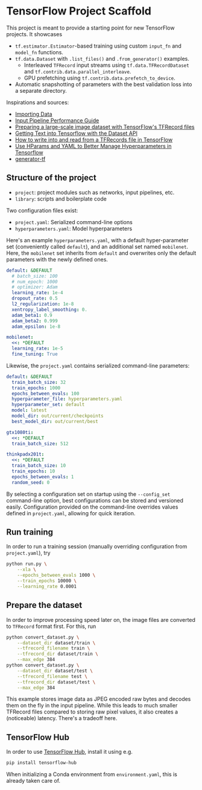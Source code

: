 # TensorFlow Project Scaffold

This project is meant to provide a starting point for new
TensorFlow projects. It showcases

- `tf.estimator.Estimator`-based training using custom
  `input_fn` and `model_fn` functions.
- `tf.data.Dataset` with `.list_files()` and `.from_generator()`
   examples.
  - Interleaved `TFRecord` input streams using `tf.data.TFRecordDataset` and 
    `tf.contrib.data.parallel_interleave`.
  - GPU prefetching using `tf.contrib.data.prefetch_to_device`.
- Automatic snapshotting of parameters with the best
  validation loss into a separate directory.

Inspirations and sources:

- [Importing Data](https://www.tensorflow.org/programmers_guide/datasets)
- [Input Pipeline Performance Guide](https://www.tensorflow.org/versions/master/performance/datasets_performance    )
- [Preparing a large-scale image dataset with TensorFlow's TFRecord files](https://kwotsin.github.io/tech/2017/01/29/tfrecords.html)
- [Getting Text into Tensorflow with the Dataset API](https://medium.com/@TalPerry/getting-text-into-tensorflow-with-the-dataset-api-ffb832c8bec6)
- [How to write into and read from a TFRecords file in TensorFlow](http://www.machinelearninguru.com/deep_learning/tensorflow/basics/tfrecord/tfrecord.html)
- [Use HParams and YAML to Better Manage Hyperparameters in Tensorflow](https://hanxiao.github.io/2017/12/21/Use-HParams-and-YAML-to-Better-Manage-Hyperparameters-in-Tensorflow/)
- [generator-tf](https://github.com/jrabary/generator-tf/)

## Structure of the project

- `project`: project modules such as networks, input pipelines, etc.
- `library`: scripts and boilerplate code

Two configuration files exist:

- `project.yaml`: Serialized command-line options
- `hyperparameters.yaml`: Model hyperparameters

Here's an example `hyperparameters.yaml`, with a default hyper-parameter
set (conveniently called `default`), and an additional set named `mobilenet`.
Here, the `mobilenet` set inherits from `default` and overwrites
only the default parameters with the newly defined ones.

```yaml
default: &DEFAULT
  # batch_size: 100
  # num_epoch: 1000
  # optimizer: Adam
  learning_rate: 1e-4
  dropout_rate: 0.5
  l2_regularization: 1e-8
  xentropy_label_smoothing: 0.
  adam_beta1: 0.9
  adam_beta2: 0.999
  adam_epsilon: 1e-8

mobilenet:
  <<: *DEFAULT
  learning_rate: 1e-5
  fine_tuning: True
```

Likewise, the `project.yaml` contains serialized command-line
parameters:

```yaml
default: &DEFAULT
  train_batch_size: 32
  train_epochs: 1000
  epochs_between_evals: 100
  hyperparameter_file: hyperparameters.yaml
  hyperparameter_set: default
  model: latest
  model_dir: out/current/checkpoints
  best_model_dir: out/current/best

gtx1080ti:
  <<: *DEFAULT
  train_batch_size: 512

thinkpadx201t:
  <<: *DEFAULT
  train_batch_size: 10
  train_epochs: 10
  epochs_between_evals: 1
  random_seed: 0
```

By selecting a configuration set on startup using the `--config_set` command-line
option, best configurations can be stored and versioned easily.
Configuration provided on the command-line overrides values defined
in `project.yaml`, allowing for quick iteration.

## Run training

In order to run a training session (manually overriding configuration
from `project.yaml`), try

```bash
python run.py \
    --xla \
    --epochs_between_evals 1000 \
    --train_epochs 10000 \
    --learning_rate 0.0001 
```

## Prepare the dataset

In order to improve processing speed later on, the image files are
converted to `TFRecord` format first. For this, run

```bash
python convert_dataset.py \
    --dataset_dir dataset/train \
    --tfrecord_filename train \
    --tfrecord_dir dataset/train \
    --max_edge 384
python convert_dataset.py \
    --dataset_dir dataset/test \
    --tfrecord_filename test \
    --tfrecord_dir dataset/test \
    --max_edge 384
```

This example stores image data as JPEG encoded raw bytes and decodes
them on the fly in the input pipeline. While this leads to much smaller
TFRecord files compared to storing raw pixel values, it also creates
a (noticeable) latency. There's a tradeoff here.

## TensorFlow Hub

In order to use [TensorFlow Hub](https://github.com/tensorflow/hub), install it using e.g.

```bash
pip install tensorflow-hub
```

When initializing a Conda environment from `environment.yaml`, this is
already taken care of.

